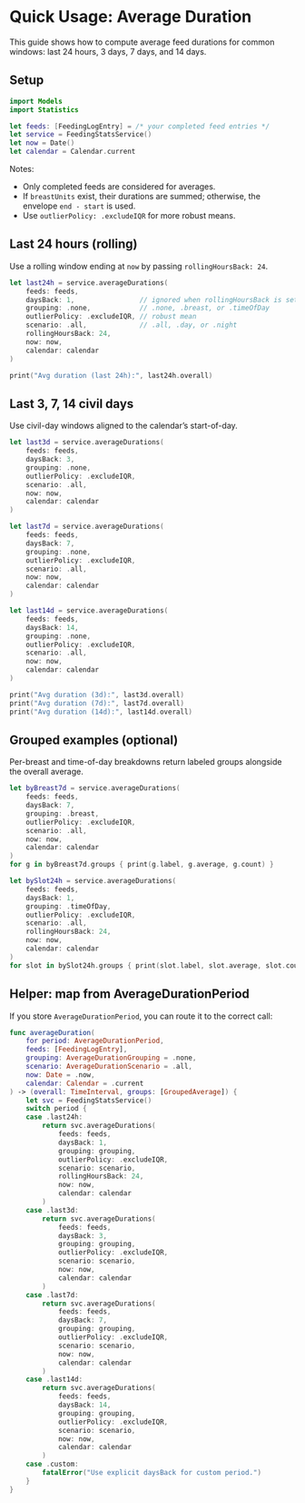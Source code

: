 # Quick Usage: Average Duration

This guide shows how to compute average feed durations for common windows: last 24 hours, 3 days, 7 days, and 14 days.

## Setup

```swift
import Models
import Statistics

let feeds: [FeedingLogEntry] = /* your completed feed entries */
let service = FeedingStatsService()
let now = Date()
let calendar = Calendar.current
```

Notes:
- Only completed feeds are considered for averages.
- If `breastUnits` exist, their durations are summed; otherwise, the envelope `end - start` is used.
- Use `outlierPolicy: .excludeIQR` for more robust means.

## Last 24 hours (rolling)

Use a rolling window ending at `now` by passing `rollingHoursBack: 24`.

```swift
let last24h = service.averageDurations(
    feeds: feeds,
    daysBack: 1,                // ignored when rollingHoursBack is set
    grouping: .none,            // .none, .breast, or .timeOfDay
    outlierPolicy: .excludeIQR, // robust mean
    scenario: .all,             // .all, .day, or .night
    rollingHoursBack: 24,
    now: now,
    calendar: calendar
)

print("Avg duration (last 24h):", last24h.overall)
```

## Last 3, 7, 14 civil days

Use civil-day windows aligned to the calendar’s start-of-day.

```swift
let last3d = service.averageDurations(
    feeds: feeds,
    daysBack: 3,
    grouping: .none,
    outlierPolicy: .excludeIQR,
    scenario: .all,
    now: now,
    calendar: calendar
)

let last7d = service.averageDurations(
    feeds: feeds,
    daysBack: 7,
    grouping: .none,
    outlierPolicy: .excludeIQR,
    scenario: .all,
    now: now,
    calendar: calendar
)

let last14d = service.averageDurations(
    feeds: feeds,
    daysBack: 14,
    grouping: .none,
    outlierPolicy: .excludeIQR,
    scenario: .all,
    now: now,
    calendar: calendar
)

print("Avg duration (3d):", last3d.overall)
print("Avg duration (7d):", last7d.overall)
print("Avg duration (14d):", last14d.overall)
```

## Grouped examples (optional)

Per-breast and time-of-day breakdowns return labeled groups alongside the overall average.

```swift
let byBreast7d = service.averageDurations(
    feeds: feeds,
    daysBack: 7,
    grouping: .breast,
    outlierPolicy: .excludeIQR,
    scenario: .all,
    now: now,
    calendar: calendar
)
for g in byBreast7d.groups { print(g.label, g.average, g.count) }

let bySlot24h = service.averageDurations(
    feeds: feeds,
    daysBack: 1,
    grouping: .timeOfDay,
    outlierPolicy: .excludeIQR,
    scenario: .all,
    rollingHoursBack: 24,
    now: now,
    calendar: calendar
)
for slot in bySlot24h.groups { print(slot.label, slot.average, slot.count) }
```

## Helper: map from AverageDurationPeriod

If you store `AverageDurationPeriod`, you can route it to the correct call:

```swift
func averageDuration(
    for period: AverageDurationPeriod,
    feeds: [FeedingLogEntry],
    grouping: AverageDurationGrouping = .none,
    scenario: AverageDurationScenario = .all,
    now: Date = .now,
    calendar: Calendar = .current
) -> (overall: TimeInterval, groups: [GroupedAverage]) {
    let svc = FeedingStatsService()
    switch period {
    case .last24h:
        return svc.averageDurations(
            feeds: feeds,
            daysBack: 1,
            grouping: grouping,
            outlierPolicy: .excludeIQR,
            scenario: scenario,
            rollingHoursBack: 24,
            now: now,
            calendar: calendar
        )
    case .last3d:
        return svc.averageDurations(
            feeds: feeds,
            daysBack: 3,
            grouping: grouping,
            outlierPolicy: .excludeIQR,
            scenario: scenario,
            now: now,
            calendar: calendar
        )
    case .last7d:
        return svc.averageDurations(
            feeds: feeds,
            daysBack: 7,
            grouping: grouping,
            outlierPolicy: .excludeIQR,
            scenario: scenario,
            now: now,
            calendar: calendar
        )
    case .last14d:
        return svc.averageDurations(
            feeds: feeds,
            daysBack: 14,
            grouping: grouping,
            outlierPolicy: .excludeIQR,
            scenario: scenario,
            now: now,
            calendar: calendar
        )
    case .custom:
        fatalError("Use explicit daysBack for custom period.")
    }
}
```

